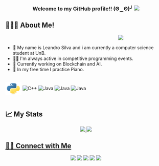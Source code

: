   <h3 align="center">Welcome to my GitHub profile!! (ʘ‿ʘ)╯ <img src="https://user-images.githubusercontent.com/42378118/110234147-e3259600-7f4e-11eb-95be-0c4047144dea.gif" width="30"></h3> 

  ## 👨🏻‍💻 About Me!
 <div>
<img align="right" src="https://media1.tenor.com/m/uZvbsXQjNUEAAAAd/computer-retro.gif" width="30%"/>
  <br>

- 👷 My name is Leandro Silva and i am currently a computer science student at UnB.
- 👨‍🎓 I'm always active in competitive programming events.
- 🔭 Currently working on Blockchain and AI.
- 🎹 In my free time I practice Piano.

<div style="display: inline_block"><br>
  <img align="center" alt="Python" height="40" width="50" src="https://raw.githubusercontent.com/devicons/devicon/master/icons/python/python-original.svg">
  <img align="center" alt="C++" height="40" width="50" src="https://cdn.jsdelivr.net/gh/devicons/devicon@latest/icons/cplusplus/cplusplus-original.svg" />
  <img align="center" alt="Java" height="40" width="50" src="https://cdn.jsdelivr.net/gh/devicons/devicon/icons/java/java-original.svg" />
  <img align="center" alt="Java" height="40" width="50" src="https://cdn.jsdelivr.net/gh/devicons/devicon/icons/javascript/javascript-original.svg" />    
  <img align="center" alt="Java" height="40" width="50" src="https://cdn.jsdelivr.net/gh/devicons/devicon@latest/icons/react/react-original.svg" />                      
</div><br>
 
  ##  📈 My Stats
<div align="center">
  <a href="https://github.com/Leanddro13">
  <img height="200em" src="https://github-readme-stats.vercel.app/api?username=Leanddro13&show_icons=true&theme=dark&include_all_commits=true&count_private=true"/>
  <img height="200em" src="https://github-readme-stats.vercel.app/api/top-langs/?username=Leanddro13&layout=compact&langs_count=7&theme=dark"/>
</div>

  

  ##  🤝🏻 Connect with Me
 <p align="center">
  <a href = ""> <img src="https://img.shields.io/badge/website-167c08?style=for-the-badge&logo=About.me&logoColor=white" target="_blank"></a>
  <a href="https://www.instagram.com/leanddro.silva" target="_blank"><img src="https://img.shields.io/badge/Instagram-E4405F?style=for-the-badge&logo=instagram&logoColor=white" target="_blank"></a> 
  <a href = "mailto:leanddrosouzasilva@gmail.com"><img src="https://img.shields.io/badge/-Gmail-a50b14?style=for-the-badge&logo=gmail&logoColor=white" target="_blank"></a>
  <a href = "https://www.linkedin.com/in/leandro-souza-da-silva-a78979216/"><img src="https://img.shields.io/badge/LinkedIn-0077B5?style=for-the-badge&logo=linkedin&logoColor=white" target="_blank"></a>
<a href = "https://codeforces.com/profile/leanddro13"><img src="https://img.shields.io/badge/Codeforces-445f9d?style=for-the-badge&logo=Codeforces&logoColor=white" target="_blank"></a>
   
</p>
